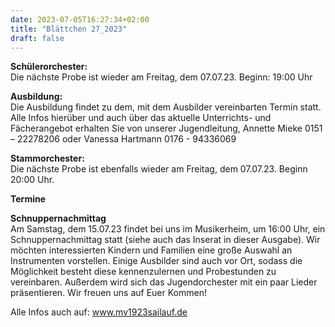 ```yaml
---
date: 2023-07-05T16:27:34+02:00
title: "Blättchen 27_2023"
draft: false
---
```



**Schülerorchester:**  
Die nächste Probe ist wieder am Freitag, dem 07.07.23. Beginn: 19:00 Uhr


**Ausbildung:**  
Die Ausbildung findet zu dem, mit dem Ausbilder vereinbarten Termin statt.
Alle Infos hierüber und auch über das aktuelle Unterrichts- und Fächerangebot erhalten Sie von unserer Jugendleitung,
Annette Mieke 0151 – 22278206 oder Vanessa Hartmann 0176 - 94336069


**Stammorchester:**  
Die nächste Probe ist ebenfalls wieder am Freitag, dem 07.07.23. Beginn 20:00 Uhr. 


**Termine**  


**Schnuppernachmittag**  
Am Samstag, dem 15.07.23 findet bei uns im Musikerheim, um 16:00 Uhr, ein Schnuppernachmittag statt (siehe auch das Inserat in dieser Ausgabe). Wir möchten interessierten Kindern und Familien eine große Auswahl an Instrumenten vorstellen. Einige Ausbilder sind auch vor Ort, sodass die Möglichkeit besteht diese kennenzulernen und Probestunden zu vereinbaren. Außerdem wird sich das Jugendorchester mit ein paar Lieder präsentieren. Wir freuen uns auf Euer Kommen!

Alle Infos auch auf: www.mv1923sailauf.de